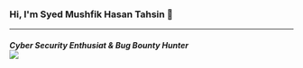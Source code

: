 ### Hi, I'm Syed Mushfik Hasan Tahsin 👋
<hr>
<h4><i>Cyber Security Enthusiat & Bug Bounty Hunter</i><br><img src="https://media.giphy.com/media/MM0Jrc8BHKx3y/giphy.gif"></h4>


